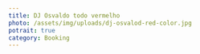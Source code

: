```yaml
---
title: DJ Osvaldo todo vermelho
photo: /assets/img/uploads/dj-osvalod-red-color.jpg
potrait: true
category: Booking
---
```

